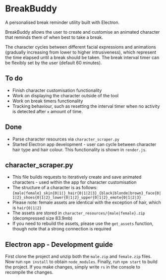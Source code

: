 # BreakBuddy
A personalised break reminder utility built with Electron.

BreakBuddy allows the user to create and customise an animated character that reminds them of when best to take a break.

The character cycles between different facial expressions and animations (gradually increasing from lower to higher intrusiveness), which represent the time elapsed until a break should be taken. The break interval timer can be flexibly set by the user (default 60 minutes).  

## To do
* Finish character customisation functionality
* Work on displaying the character outside of the tool
* Work on break timers functionality
* Tracking behaviour, such as resetting the interval timer when no activity is detected after `x` amount of time.

## Done
* Parse character resources via `character_scraper.py`
* Started Electron app development - user can cycle between character hair type and hair colour. This functionality is shown in `render.js`.

## character_scraper.py
* This file builds requests to iteratively create and save animated characters - used within the app for character customisation
* The structure of a character is as follows: `{male|female}_skin{0|1|}_hair{0|1|2|3}_{black|blonde|brown}_face{0|1|2}_shoes{0|1|2}_lower{0|1|2}_upper{0|1|2}_emote{0|1|2|3}`
* Please note: female assets are identical with the exception of hair, which is `hair{0|1|2}`
* The assets are stored in `character_resources/{male|female}.zip` (decompressed size 83.9mb)
* If you need to rebuild the assets, please use the `get_assets` function, though note that a strong connection is required

## Electron app - Development guide
First clone the project and unzip both the `male.zip` and `female.zip` files. Now run `npm install` to obtain `node_modules`. Finally, run `npm start` to build the project. If you make changes, simply write `rs` in the console to recompile the changes.

